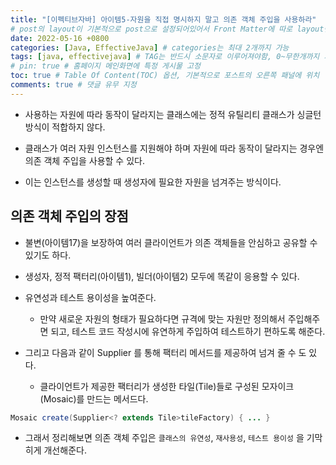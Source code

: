 ```yaml
---
title: "[이펙티브자바] 아이템5-자원을 직접 명시하지 말고 의존 객체 주입을 사용하라"
# post의 layout이 기본적으로 post으로 설정되어있어서 Front Matter에 따로 layout변수를 만들어 주지 않아도 된다.
date: 2022-05-16 +0800
categories: [Java, EffectiveJava] # categories는 최대 2개까지 가능
tags: [java, effectivejava] # TAG는 반드시 소문자로 이루어져야함, 0~무한개까지 지정 가능
# pin: true # 홈페이지 메인화면에 특정 게시물 고정
toc: true # Table Of Content(TOC) 옵션, 기본적으로 포스트의 오른쪽 패널에 위치
comments: true # 댓글 유무 지정
---
```


- 사용하는 자원에 따라 동작이 달라지는 클래스에는 정적 유틸리티 클래스가 싱글턴 방식이 적합하지 않다.

- 클래스가 여러 자원 인스턴스를 지원해야 하며 자원에 따라 동작이 달라지는 경우엔 의존 객체 주입을 사용할 수 있다.
- 이는 인스턴스를 생성할 때 생성자에 필요한 자원을 넘겨주는 방식이다.

## 의존 객체 주입의 장점
- 불변(아이템17)을 보장하여 여러 클라이언트가 의존 객체들을 안심하고 공유할 수 있기도 하다.
- 생성자, 정적 팩터리(아이템1), 빌더(아이템2) 모두에 똑같이 응용할 수 있다.
- 유연성과 테스트 용이성을 높여준다.
  - 만약 새로운 자원의 형태가 필요하다면 규격에 맞는 자원만 정의해서 주입해주면 되고, 테스트 코드 작성시에 유연하게 주입하여 테스트하기 편하도록 해준다.

- 그리고 다음과 같이 Supplier 를 통해 팩터리 메서드를 제공하여 넘겨 줄 수 도 있다.
  - 클라이언트가 제공한 팩터리가 생성한 타일(Tile)들로 구성된 모자이크(Mosaic)를 만드는 메서드다.

```java
Mosaic create(Supplier<? extends Tile>tileFactory) { ... }
```


- 그래서 정리해보면 의존 객체 주입은 `클래스의 유연성`, `재사용성`, `테스트 용이성` 을 기막히게 개선해준다.

